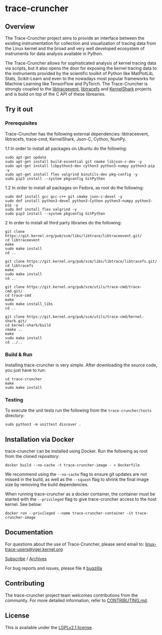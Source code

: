 

# trace-cruncher

## Overview

The Trace-Cruncher project aims to provide an interface between the existing instrumentation for collection and visualization of tracing data from the Linux kernel and the broad and very well developed ecosystem of instruments for data analysis available in Python.

The Trace-Cruncher allows for sophisticated analysis of kernel tracing data via scripts, but it also opens the door for exposing the kernel tracing data to the instruments provided by the scientific toolkit of Python like MatPlotLib, Stats, Scikit-Learn and even to the nowadays most popular frameworks for Machine Learning like TensorFlow and PyTorch. The Trace-Cruncher is strongly coupled to the [libtraceevent](https://git.kernel.org/pub/scm/libs/libtrace/libtraceevent.git), [libtracefs](https://git.kernel.org/pub/scm/libs/libtrace/libtracefs.git/) and [KernelShark](https://git.kernel.org/pub/scm/utils/trace-cmd/kernel-shark.git/) projects and is build on top of the C API of these librearies.

## Try it out

### Prerequisites

Trace-Cruncher has the following external dependencies:
  libtraceevent, libtracefs, trace-cmd, KernelShark, Json-C, Cython, NumPy.

1.1 In order to install all packages on Ubuntu do the following:

    sudo apt-get update
    sudo apt-get install build-essential git cmake libjson-c-dev -y
    sudo apt-get install libpython3-dev cython3 python3-numpy python3-pip -y
    sudo apt-get install flex valgrind binutils-dev pkg-config -y
    sudo pip3 install --system pkgconfig GitPython

1.2 In order to install all packages on Fedora, as root do the following:

    sudo dnf install gcc gcc-c++ git cmake json-c-devel -y
    sudo dnf install python3-devel python3-Cython python3-numpy python3-pip -y
    sudo dnf install flex valgrind -y
    sudo pip3 install --system pkgconfig GitPython

2 In order to install all third party libraries do the following:

    git clone https://git.kernel.org/pub/scm/libs/libtrace/libtraceevent.git/
    cd libtraceevent
    make
    sudo make install
    cd ..

    git clone https://git.kernel.org/pub/scm/libs/libtrace/libtracefs.git/
    cd libtracefs
    make
    sudo make install
    cd ..

    git clone https://git.kernel.org/pub/scm/utils/trace-cmd/trace-cmd.git/
    cd trace-cmd
    make
    sudo make install_libs
    cd ..

    git clone https://git.kernel.org/pub/scm/utils/trace-cmd/kernel-shark.git/
    cd kernel-shark/build
    cmake ..
    make
    sudo make install
    cd ../..

### Build & Run

Installing trace-cruncher is very simple. After downloading the source code, you just have to run:

    cd trace-cruncher
    make
    sudo make install

### Testing

To execute the unit tests run the following from the `trace-cruncher/tests` directory:

    sudo python3 -m unittest discover .

## Installation via Docker

trace-cruncher can be installed using Docker. Run the following as root from the cloned repository:

    docker build --no-cache -t trace-cruncher-image - < Dockerfile

We recommend using the `--no-cache` flag to ensure git updates are not missed in the build, as well as the `--squash` flag to shrink the final image size by removing the build dependencies.

When running trace-cruncher as a docker container, the container must be started with the `--privileged` flag to give trace-cruncher access to the host kernel. See below:

    docker run --privileged --name trace-cruncher-container -it trace-cruncher-image

## Documentation
For questions about the use of Trace-Cruncher, please send email to: linux-trace-users@vger.kernel.org

[Subscribe](http://vger.kernel.org/vger-lists.html#linux-trace-users) / [Archives](https://lore.kernel.org/linux-trace-users/)

For bug reports and issues, please file it
[bugzilla](https://bugzilla.kernel.org/buglist.cgi?component=Trace-cmd%2FKernelshark&product=Tools&resolution=---)

## Contributing

The trace-cruncher project team welcomes contributions from the community. For more detailed information, refer to [CONTRIBUTING.md](CONTRIBUTING.md).

## License

This is available under the [LGPLv2.1 license](COPYING-LGPLv2.1.txt).
